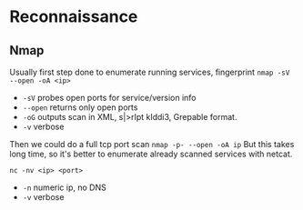 # Reconnaissance

## Nmap

Usually first step done to enumerate running services, fingerprint
`nmap -sV --open -oA <ip>`

- `-sV` probes open ports for service/version info 
- `--open` returns only open ports
- `-oG` outputs scan in XML, s|>rIpt kIddi3, Grepable format.
- `-v` verbose

Then we could do a full tcp port scan
`nmap -p- --open -oA ip` 
But this takes long time, so it's better to enumerate already scanned services with netcat.

`nc -nv <ip> <port>`
- `-n` numeric ip, no DNS
- `-v` verbose 

